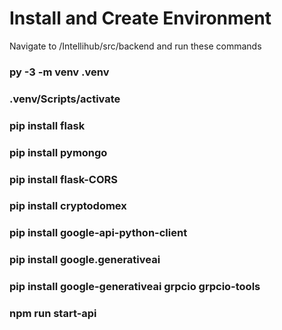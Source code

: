 # Install and Create Environment

Navigate to /Intellihub/src/backend and run these commands

### py -3 -m venv .venv

### .venv/Scripts/activate

### pip install flask

### pip install pymongo

### pip install flask-CORS

### pip install cryptodomex

### pip install google-api-python-client

### pip install google.generativeai

### pip install google-generativeai grpcio grpcio-tools

### npm run start-api
